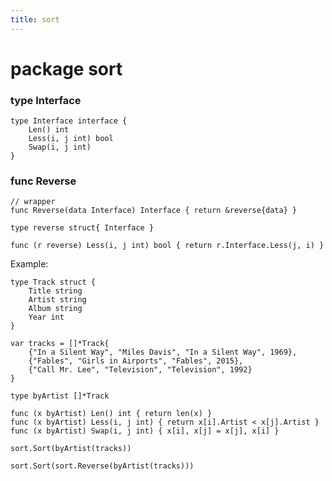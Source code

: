 ```yaml
---
title: sort
---
```


package sort
===========

### type Interface

    type Interface interface {
        Len() int
        Less(i, j int) bool
        Swap(i, j int)
    }

### func Reverse

    // wrapper
    func Reverse(data Interface) Interface { return &reverse{data} }

    type reverse struct{ Interface }

    func (r reverse) Less(i, j int) bool { return r.Interface.Less(j, i) }

Example:

    type Track struct {
        Title string
        Artist string
        Album string
        Year int
    }

    var tracks = []*Track{
        {"In a Silent Way", "Miles Davis", "In a Silent Way", 1969},
        {"Fables", "Girls in Airports", "Fables", 2015},
        {"Call Mr. Lee", "Television", "Television", 1992}
    }

    type byArtist []*Track

    func (x byArtist) Len() int { return len(x) }
    func (x byArtist) Less(i, j int) { return x[i].Artist < x[j].Artist }
    func (x byArtist) Swap(i, j int) { x[i], x[j] = x[j], x[i] }

    sort.Sort(byArtist(tracks))

    sort.Sort(sort.Reverse(byArtist(tracks)))

    
